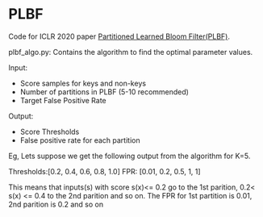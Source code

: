 # PLBF
Code for ICLR 2020 paper [Partitioned Learned Bloom Filter(PLBF)](https://arxiv.org/abs/2006.03176).


plbf_algo.py: Contains the algorithm to find the optimal parameter values.

Input:
- Score samples for keys and non-keys
- Number of partitions in PLBF (5-10 recommended)
- Target False Positive Rate 

Output:
- Score Thresholds 
- False positive rate for each partition

Eg,
Lets suppose we get the following output from the algorithm for K=5.

Thresholds:[0.2, 0.4, 0.6, 0.8, 1.0]
FPR: [0.01, 0.2, 0.5, 1, 1]

This means that inputs(s) with score s(x)<= 0.2 go to the 1st parition, 0.2< s(x) <= 0.4 to the 2nd parition and so on.
The FPR for 1st partition is  0.01, 2nd parition is 0.2 and so on

